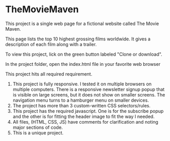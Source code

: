 # TheMovieMaven
This project is a single web page for a fictional website called The Movie Maven.

This page lists the top 10 highest grossing films worldwide. It gives a description of each
film along with a trailer.

To view this project, lick on the green button labeled "Clone or download".

In the project folder, open the index.html file in your favorite web browser

This project hits all required requirement.

1. This project is fully responsive. I tested it on multiple browsers on multiple computers. There is a responsive newsletter signup popup that is visible on large screens, but it does not show on smaller screens. The navigation menu turns to a hamburger menu on smaller devices. 
2. The project has more than 3 custom-written CSS selectors/rules.
3. This project has the required javascript. One is for the subscribe popup and the other is for fitting the header image to fit the way I needed.
4. All files, (HTML, CSS, JS) have comments for clarification and noting major sections of code.
5. This is a unique project.

